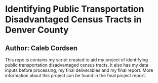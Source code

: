 # Identifying Public Transportation Disadvantaged Census Tracts in Denver County
## Author: Caleb Cordsen

This repo is contains my script created to aid my project of identifying public transportation disadvantaged census tracts. It also has my data inputs before processing, my final deliverables and my final report. More information about this project can be found in the final project report. 
